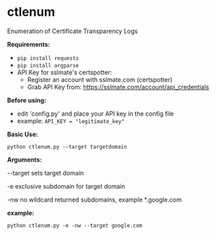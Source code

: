 # ctlenum
Enumeration of Certificate Transparency Logs

**Requirements:**

  - ```pip install requests```
  - ```pip install argparse```
  - API Key for sslmate's certspotter:
    - Register an account with sslmate.com (certspotter)
    - Grab API Key from: https://sslmate.com/account/api_credentials

**Before using:**

  - edit 'config.py' and place your API key in the config file
  - example: ```API_KEY = "legitimate_key"```

**Basic Use:**

```python ctlenum.py --target targetdomain```

**Arguments:**

 --target sets target domain
 
 -e exclusive subdomain for target domain
 
 -nw no wildcard returned subdomains, example *.google.com

**example:**

   ```python ctlenum.py -e -nw --target google.com```
   
